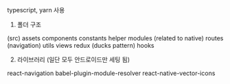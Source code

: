 typescript, yarn 사용

1. 폴더 구조

(src)
assets
components
constants
helper
modules (related to native)
routes (navigation)
utils
views
redux (ducks pattern)
hooks

2. 라이브러리 (일단 모두 안드로이드만 세팅 됨)

react-navigation
babel-plugin-module-resolver
react-native-vector-icons
